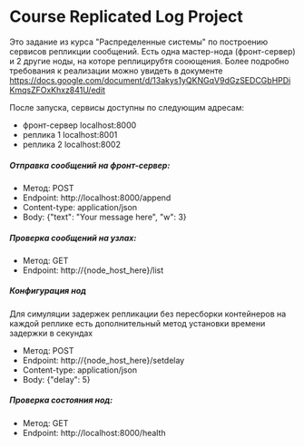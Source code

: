 # Course Replicated Log Project

Это задание из курса "Распределенные системы" по построению сервисов репликции сообщений.
Есть одна мастер-нода (фронт-сервер) и 2 другие ноды, на которе реплицирубтя сооющения.
Более подробно требования к реализации можно увидеть в документе
https://docs.google.com/document/d/13akys1yQKNGqV9dGzSEDCGbHPDiKmqsZFOxKhxz841U/edit

После запуска, сервисы доступны по следующим адресам:
- фронт-сервер  localhost:8000
- реплика 1     localhost:8001
- реплика 2     localhost:8002

##### Отправка сообщений на фронт-сервер:

- Метод:        POST
- Endpoint:     http://localhost:8000/append
- Content-type: application/json
- Body:         {"text": "Your message here", "w": 3} 

##### Проверка сообщений на узлах:

- Метод:        GET
- Endpoint:     http://{node_host_here}/list

##### Конфигурация нод
Для симуляции задержек репликации без пересборки контейнеров на каждой реплике есть дополнительный метод установки времени задержки в секундах

- Метод:        POST
- Endpoint:     http://{node_host_here}/setdelay
- Content-type: application/json
- Body:         {"delay": 5}

##### Проверка состояния нод:

- Метод:        GET
- Endpoint:     http://localhost:8000/health
